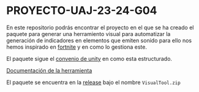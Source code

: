 # PROYECTO-UAJ-23-24-G04
En este repositorio podrás encontrar el proyecto en el que se ha creado el paquete para generar una herramiento visual para automatizar la generación de indicadores en elementos que emiten sonido para ello nos hemos inspirado en [fortnite](https://www.youtube.com/watch?v=OdvvloT41Yg) y en como lo gestiona este.

El paquete sigue el [convenio de unity](https://docs.unity3d.com/Manual/cus-layout.html) en como esta estructurado.


[Documentación de la herramienta](PROYECTO-UAJ-G04/Packages/com.g04.visualtool/Documentation~/visualtool.md) 

El paquete se encuentra en la [release](https://github.com/admont02/PROYECTO-UAJ-23-24-G04/releases) bajo el nombre `VisualTool.zip`


